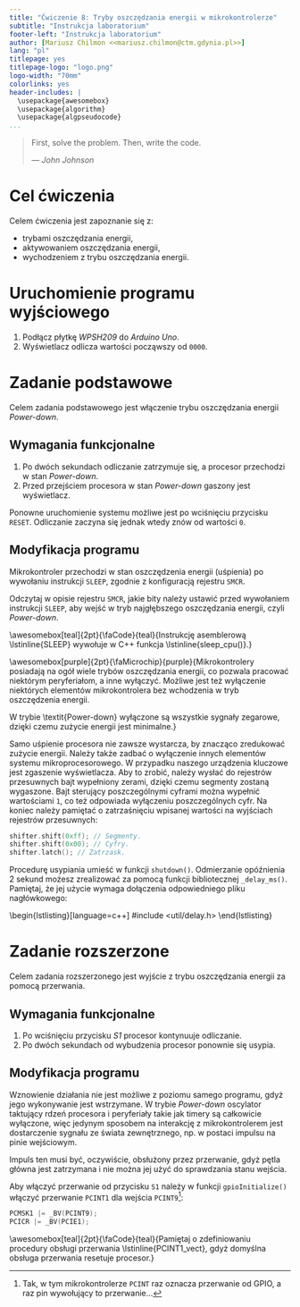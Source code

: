 ```yaml
---
title: "Ćwiczenie 8: Tryby oszczędzania energii w mikrokontrolerze"
subtitle: "Instrukcja laboratorium"
footer-left: "Instrukcja laboratorium"
author: [Mariusz Chilmon <<mariusz.chilmon@ctm.gdynia.pl>>]
lang: "pl"
titlepage: yes
titlepage-logo: "logo.png"
logo-width: "70mm"
colorlinks: yes
header-includes: |
  \usepackage{awesomebox}
  \usepackage{algorithm}
  \usepackage{algpseudocode}
...
```


> First, solve the problem. Then, write the code.
>
> — _John Johnson_

# Cel ćwiczenia

Celem ćwiczenia jest zapoznanie się z:

* trybami oszczędzania energii,
* aktywowaniem oszczędzania energii,
* wychodzeniem z trybu oszczędzania energii.

# Uruchomienie programu wyjściowego

1. Podłącz płytkę _WPSH209_ do _Arduino Uno_.
1. Wyświetlacz odlicza wartości począwszy od `0000`.

# Zadanie podstawowe

Celem zadania podstawowego jest włączenie trybu oszczędzania energii _Power-down_.

## Wymagania funkcjonalne

1. Po dwóch sekundach odliczanie zatrzymuje się, a procesor przechodzi w stan _Power-down_.
1. Przed przejściem procesora w stan _Power-down_ gaszony jest wyświetlacz.

Ponowne uruchomienie systemu możliwe jest po wciśnięciu przycisku `RESET`. Odliczanie zaczyna się jednak wtedy znów od wartości `0`.

## Modyfikacja programu

Mikrokontroler przechodzi w stan oszczędzenia energii (uśpienia) po wywołaniu instrukcji `SLEEP`, zgodnie z konfiguracją rejestru `SMCR`.

Odczytaj w opisie rejestru `SMCR`, jakie bity należy ustawić przed wywołaniem instrukcji `SLEEP`, aby wejść w tryb najgłębszego oszczędzania energii, czyli _Power-down_.

\awesomebox[teal]{2pt}{\faCode}{teal}{Instrukcję asemblerową \lstinline{SLEEP} wywołuje w C++ funkcja \lstinline{sleep_cpu()}.}

\awesomebox[purple]{2pt}{\faMicrochip}{purple}{Mikrokontrolery posiadają na ogół wiele trybów oszczędzania energii, co pozwala pracować niektórym peryferiałom, a inne wyłączyć. Możliwe jest też wyłączenie niektórych elementów mikrokontrolera bez wchodzenia w tryb oszczędzenia energii.

W trybie \textit{Power-down} wyłączone są wszystkie sygnały zegarowe, dzięki czemu zużycie energii jest minimalne.}

Samo uśpienie procesora nie zawsze wystarcza, by znacząco zredukować zużycie energii. Należy także zadbać o wyłączenie innych elementów systemu mikroprocesorowego. W przypadku naszego urządzenia kluczowe jest zgaszenie wyświetlacza. Aby to zrobić, należy wysłać do rejestrów przesuwnych bajt wypełniony zerami, dzięki czemu segmenty zostaną wygaszone. Bajt sterujący poszczególnymi cyframi można wypełnić wartościami `1`, co też odpowiada wyłączeniu poszczególnych cyfr. Na koniec należy pamiętać o zatrzaśnięciu wpisanej wartości na wyjściach rejestrów przesuwnych:

```cpp
shifter.shift(0xff); // Segmenty.
shifter.shift(0x00); // Cyfry.
shifter.latch(); // Zatrzask.
```

Procedurę usypiania umieść w funkcji `shutdown()`. Odmierzanie opóźnienia 2 sekund możesz zrealizować za pomocą funkcji bibliotecznej `_delay_ms()`. Pamiętaj, że jej użycie wymaga dołączenia odpowiedniego pliku nagłówkowego:

\begin{lstlisting}[language=c++]
#include <util/delay.h>
\end{lstlisting}

# Zadanie rozszerzone

Celem zadania rozszerzonego jest wyjście z trybu oszczędzania energii za pomocą przerwania.

## Wymagania funkcjonalne

1. Po wciśnięciu przycisku _S1_ procesor kontynuuje odliczanie.
1. Po dwóch sekundach od wybudzenia procesor ponownie się usypia.

## Modyfikacja programu

Wznowienie działania nie jest możliwe z poziomu samego programu, gdyż jego wykonywanie jest wstrzymane. W trybie _Power-down_ oscylator taktujący rdzeń procesora i peryferiały takie jak timery są całkowicie wyłączone, więc jedynym sposobem na interakcję z mikrokontrolerem jest dostarczenie sygnału ze świata zewnętrznego, np. w postaci impulsu na pinie wejściowym.

Impuls ten musi być, oczywiście, obsłużony przez przerwanie, gdyż pętla główna jest zatrzymana i nie można jej użyć do sprawdzania stanu wejścia.

Aby włączyć przerwanie od przycisku `S1` należy w funkcji `gpioInitialize()` włączyć przerwanie `PCINT1` dla wejścia `PCINT9`[^1]:

```cpp
PCMSK1 |= _BV(PCINT9);
PCICR |= _BV(PCIE1);
```

\awesomebox[teal]{2pt}{\faCode}{teal}{Pamiętaj o zdefiniowaniu procedury obsługi przerwania \lstinline{PCINT1_vect}, gdyż domyślna obsługa przerwania resetuje procesor.}

[^1]: Tak, w tym mikrokontrolerze `PCINT` raz oznacza przerwanie od GPIO, a raz pin wywołujący to przerwanie…
